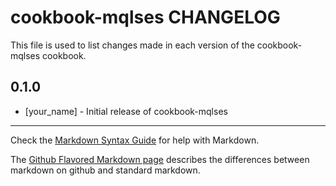 cookbook-mqlses CHANGELOG
=========================

This file is used to list changes made in each version of the cookbook-mqlses cookbook.

0.1.0
-----
- [your_name] - Initial release of cookbook-mqlses

- - -
Check the [Markdown Syntax Guide](http://daringfireball.net/projects/markdown/syntax) for help with Markdown.

The [Github Flavored Markdown page](http://github.github.com/github-flavored-markdown/) describes the differences between markdown on github and standard markdown.
